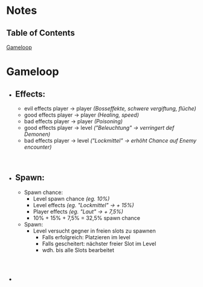 # Notes

## Table of Contents
[Gameloop](#gameloop)


# Gameloop

- ## Effects:
    -   evil effects  player → player      *(Bosseffekte, schwere vergiftung, flüche)*
    -   good effects  player → player      *(Healing, speed)*
    -   bad effects   player → player      *(Poisoning)*   
    -   good effects  player → level       *("Beleuchtung" → verringert def Demonen)*
    -   bad effects   player → level       *("Lockmittel" → erhöht Chance auf Enemy encounter)*
</br>

- ## Spawn:
    -   Spawn chance:
        -   Level spawn chance  *(eg. 10%)*
        -   Level effects       *(eg. "Lockmittel" → + 15%)*
        -   Player effects      *(eg. "Laut" → + 7,5%)* 
        -   10% + 15% + 7,5% = 32,5% spawn chance
    -   Spawn:
        -   Level versucht gegner in freien slots zu spawnen
            -   Falls erfolgreich: Platzieren im level
            -   Falls gescheitert: nächster freier Slot im Level
            -   wdh. bis alle Slots bearbeitet
</br>

- ## 


    